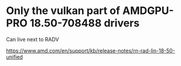 # Only the vulkan part of AMDGPU-PRO 18.50-708488 drivers

Can live next to RADV

 https://www.amd.com/en/support/kb/release-notes/rn-rad-lin-18-50-unified

